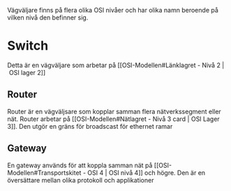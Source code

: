 Vägväljare finns på flera olika OSI nivåer och har olika namn beroende på vilken nivå den befinner sig.

# Switch
Detta är en vägväljare som arbetar på  [[OSI-Modellen#Länklagret - Nivå 2 | OSI lager 2]]


## Router
Router är en vägväljsare som kopplar samman flera nätverkssegment eller nät. Router arbetar på [[OSI-Modellen#Nätlagret - Nivå 3 card | OSI Lager 3]]. Den utgör en gräns för broadscast för ethernet ramar

## Gateway
En gateway används för att koppla samman nät på [[OSI-Modellen#Transportskitet - OSI 4 | OSI nivå 4]] och högre. Den är en översättare mellan olika protokoll och applikationer

